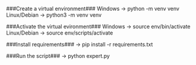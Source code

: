 ###Create a virtual environment###
    Windows -> python -m venv venv
    Linux/Debian -> python3 -m venv venv


###Activate the virtual evironment###
    Windows -> source env/bin/activate
    Linux/Debian -> source env/scripts/activate


###Install requirements###
    -> pip install -r requirements.txt

###Run the script###
    -> python expert.py

